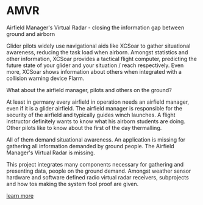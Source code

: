 # AMVR
Airfield Manager's Virtual Radar - closing the information gap between ground and airborn

Glider pilots widely use navigational aids like XCSoar to gather situational awareness, reducing the task load when airborn. Amongst statistics and other information, XCSoar provides a tactical flight computer, predicting the future state of your glider and your situation / reach respectively.  Even more, XCSoar shows information about others when integrated with a collision warning device Flarm.

What about the airfield manager, pilots and others on the ground?

At least in germany every airfield in operation needs an airfield manager, even if it is a glider airfield.  The airfield manager is responsible for the security of the airfield and typically guides winch launches.
A flight instructor definitely wants to know what his airborn students are doing.
Other pilots like to know about the first of the day thermalling.

All of them demand situational awareness.  An application is missing for gathering all information demanded by ground people. The Airfield Manager's Virtual Radar is missing.

This project integrates many components necessary for gathering and presenting data, people on the ground demand.  Amongst weather sensor hardware and software defined radio virtual radar receivers, subprojects and how tos making the system fool proof are given.

[learn more](https://github.com/rueckwaertsflieger/AMVR/wiki)
